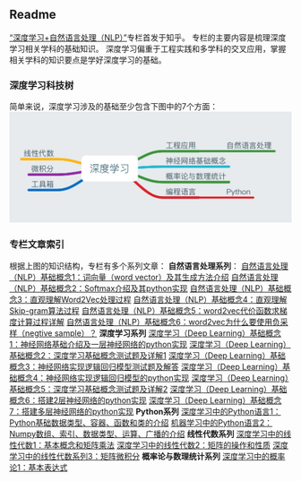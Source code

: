 ## Readme
[“深度学习+自然语言处理（NLP）”]("https://zhuanlan.zhihu.com/c_123183356")专栏首发于知乎。
专栏的主要内容是梳理深度学习相关学科的基础知识。
深度学习偏重于工程实践和多学科的交叉应用，掌握相关学科的知识要点是学好深度学习的基础。
### 深度学习科技树
简单来说，深度学习涉及的基础至少包含下图中的7个方面：
![深度学习科技树](https://github.com/freefrog1986/markdown/blob/master/%E7%9F%A5%E8%AF%86%E6%A0%91.jpeg?raw=true) 
### 专栏文章索引
根据上图的知识结构，专栏有多个系列文章：
**自然语言处理系列**：
[自然语言处理（NLP）基础概念1：词向量（word vector）及其生成方法介绍]("https://zhuanlan.zhihu.com/p/28894219")
[自然语言处理（NLP）基础概念2：Softmax介绍及其python实现]("https://zhuanlan.zhihu.com/p/28991249")
[自然语言处理（NLP）基础概念3：直观理解Word2Vec处理过程]("https://zhuanlan.zhihu.com/p/29151162")
[自然语言处理（NLP）基础概念4：直观理解Skip-gram算法过程]("https://zhuanlan.zhihu.com/p/29305464")
[自然语言处理（NLP）基础概念5：word2vec代价函数求梯度计算过程详解]("https://zhuanlan.zhihu.com/p/29464327")
[自然语言处理（NLP）基础概念6：word2vec为什么要使用负采样（negtive sample）？]("https://zhuanlan.zhihu.com/p/29488930")
**深度学习系列**
[深度学习（Deep Learning）基础概念1：神经网络基础介绍及一层神经网络的python实现]("https://zhuanlan.zhihu.com/p/29017827")
[深度学习（Deep Learning）基础概念2：深度学习基础概念测试题及详解1]("https://zhuanlan.zhihu.com/p/29181830")
[深度学习（Deep Learning）基础概念3：神经网络实现逻辑回归模型测试题及解答]("https://zhuanlan.zhihu.com/p/29205055")
[深度学习（Deep Learning）基础概念4：神经网络实现逻辑回归模型的python实现]("https://zhuanlan.zhihu.com/p/29229244")
[深度学习（Deep Learning）基础概念5：深度学习基础概念测试题及详解2]("https://zhuanlan.zhihu.com/p/29286559")
[深度学习（Deep Learning）基础概念6：搭建2层神经网络的python实现]("https://zhuanlan.zhihu.com/p/29354589")
[深度学习（Deep Learning）基础概念7：搭建多层神经网络的python实现]("https://zhuanlan.zhihu.com/p/29423078")
**Python系列**
[深度学习中的Python语言1：Python基础数据类型、容器、函数和类的介绍]("https://zhuanlan.zhihu.com/p/29028670")
[机器学习中的Python语言2：Numpy数组、索引、数据类型、运算、广播的介绍]("https://zhuanlan.zhihu.com/p/29076737")
**线性代数系列**
[深度学习中的线性代数1：基本概念和矩阵乘法]("https://zhuanlan.zhihu.com/p/28891891")
[深度学习中的线性代数2：矩阵的操作和性质]("https://zhuanlan.zhihu.com/p/28926180")
[深度学习中的线性代数系列3：矩阵微积分]("https://zhuanlan.zhihu.com/p/28956839")
**概率论与数理统计系列**
[深度学习中的概率论1：基本表达式]("https://zhuanlan.zhihu.com/p/29414625")








